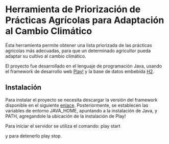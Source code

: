 Herramienta de Priorización de Prácticas Agrícolas para Adaptación al Cambio Climático 
======================================================================================

Ésta herramienta permite obtener una lista priorizada de las prácticas agrícolas más
adecuadas, para que un determinado agricultor pueda adaptar su cultivo al cambio climático.

El proyecto fue desarrollado en el lenguaje de programación Java, usando el framework de
desarrollo web [Play!](https://playframework.com/documentation/1.3.x/home) y la base
de datos embebida [H2](www.h2database.com).

Instalación
-----------

Para instalar el proyecto se necesita descargar la versión del framework disponible en el
siguiente [enlace](http://downloads.typesafe.com/play/1.3.0-RC1/play-1.3.0-RC1.zip). 
Posteriormente, se establecen las variables de entorno JAVA_HOME, apuntando a la
instalación de Java, y PATH, agregandole la ubicación de la instalación de Play!

Para iniciar el servidor se utiliza el comando: 
  play start 
  
y para detenerlo 
  play stop.
